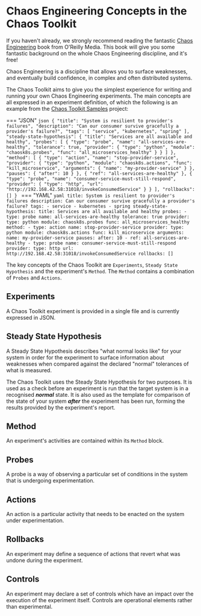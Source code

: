 # Chaos Engineering Concepts in the Chaos Toolkit

If you haven't already, we strongly recommend reading the fantastic
[Chaos Engineering][chaos-engineering-book] book from O'Reilly Media. This
book will give you some fantastic background on the whole Chaos Engineering
discipline, and it's free!

[chaos-engineering-book]: http://www.oreilly.com/webops-perf/free/chaos-engineering.csp

Chaos Engineering is a discipline that allows you to surface weaknesses, and
eventually build confidence, in complex and often distributed systems.

The Chaos Toolkit aims to give you the simplest experience for writing and
running your own Chaos Engineering experiments. The main concepts are all
expressed in an experiment definition, of which the following is an example
from the
[Chaos Toolkit Samples](https://github.com/chaostoolkit/chaostoolkit-samples)
project:

=== "JSON"
    ```json
    {
        "title": "System is resilient to provider's failures",
        "description": "Can our consumer survive gracefully a provider's failure?",
        "tags": [
            "service",
            "kubernetes",
            "spring"
        ],
        "steady-state-hypothesis": {
            "title": "Services are all available and healthy",
            "probes": [
                {
                    "type": "probe",
                    "name": "all-services-are-healthy",
                    "tolerance": true,
                    "provider": {
                        "type": "python",
                        "module": "chaosk8s.probes",
                        "func": "all_microservices_healthy"
                    }
                }
            ]
        },
        "method": [
            {
                "type": "action",
                "name": "stop-provider-service",
                "provider": {
                    "type": "python",
                    "module": "chaosk8s.actions",
                    "func": "kill_microservice",
                    "arguments": {
                        "name": "my-provider-service"
                    }
                },
                "pauses": {
                    "after": 10
                }
            },
            {
                "ref": "all-services-are-healthy"
            },
            {
                "type": "probe",
                "name": "consumer-service-must-still-respond",
                "provider": {
                    "type": "http",
                    "url": "http://192.168.42.58:31018/invokeConsumedService"
                }
            }
        ],
        "rollbacks": []
    }
    ```
=== "YAML"
    ```yaml
    title: System is resilient to provider's failures
    description: Can our consumer survive gracefully a provider's failure?
    tags:
      - service
      - kubernetes
      - spring
    steady-state-hypothesis:
        title: Services are all available and healthy
        probes:
          - type: probe
            name: all-services-are-healthy
            tolerance: true
            provider:
              type: python
              module: chaosk8s.probes
              func: all_microservices_healthy
    method:
      - type: action
        name: stop-provider-service
        provider:
          type: python
          module: chaosk8s.actions
          func: kill_microservice
          arguments:
            name: my-provider-service
        pauses:
          after: 10
      - ref: all-services-are-healthy
      - type: probe
        name: consumer-service-must-still-respond
        provider:
          type: http
          url: http://192.168.42.58:31018/invokeConsumedService
    rollbacks: []
    ```

The key concepts of the Chaos Toolkit are `Experiments`,
`Steady State Hypothesis` and the experiment's `Method`. The `Method`
contains a combination of `Probes` and `Actions`.

## Experiments

A Chaos Toolkit experiment is provided in a single file and is currently
expressed in JSON.

## Steady State Hypothesis

A Steady State Hypothesis describes "what normal looks like" for your system
in order for the experiment to surface information about weaknesses when compared against the declared "normal" tolerances of what is measured.

The Chaos Toolkit uses the Steady State Hypothesis for two purposes. It is used as a check before an experiment is run that the target system is in a recognised ***normal*** state. It is also used as the template for comparison of the state of your system ***after*** the experiment has been run, forming the results provided by the experiment's report.

## Method

An experiment's activities are contained within its `Method` block.

## Probes

A probe is a way of observing a particular set of conditions in the system that
is undergoing experimentation.

## Actions

An action is a particular activity that needs to be enacted on the system under
experimentation.

## Rollbacks

An experiment may define a sequence of actions that revert what was undone
during the experiment.

## Controls

An experiment may declare a set of controls which have an impact over the
execution of the experiment itself. Controls are operational elements rather
than experimental.
